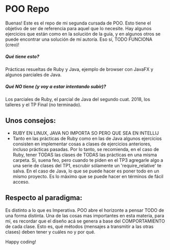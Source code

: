 # POO Repo
Buenas! Este es el repo de mi segunda cursada de POO. Esto tiene el objetivo de ser de referencia para aquel que lo necesite. Hay algunos ejercicios que están como en la solución de la guía, y en algunos otros se puede encontrar una solución de mí autoría. Eso sí, TODO FUNCIONA (creo)! 

##### Qué tiene esto? 
Prácticas resueltas de Ruby y Java, ejemplo de browser con JavaFX y algunos parciales de Java.

##### Qué NO tiene (y voy a estar intentando subir)? 
Los parciales de Ruby, el parcial de Java del segundo cuat. 2018, los talleres y el TP Final (no terminado).

## Unos consejos:
- RUBY EN LINUX, JAVA NO IMPORTA SO PERO QUE SEA EN INTELLIJ
- Tanto en las prácticas de Ruby como en las de Java algunos ejercicios consisten en implementar cosas a clases de ejercicios anteriores, incluso prácticas pasadas. 
Por lo tanto, se recomienda, en el caso de Ruby, tener TODAS las clases de TODAS las prácticas en una misma carpeta. 
Si, suena feo, pero cuando te piden en el TP3 agregarle algo a una serie de clases del TP1, escrubir sólamente un 'require_relative' te salva.
En el caso de Java, lo que se puede hacer es poner todo en un mismo proyecto. Es lo máximo que se puede hacer en términos de fácil acceso.

## Respecto al paradigma:
Es distinto a lo que es Imperativa. POO abre el horizonte a pensar TODO de una forma distinta. Una de las cosas mas importantes en esta materia, para mí, es recordar que el diseño acá se genera a base del COMPORTAMIENTO de cada clase. Esto es, qué métodos (mensajes a transmitir a las otras clases) deben tener y cuáles no y por qué.

Happy coding!
